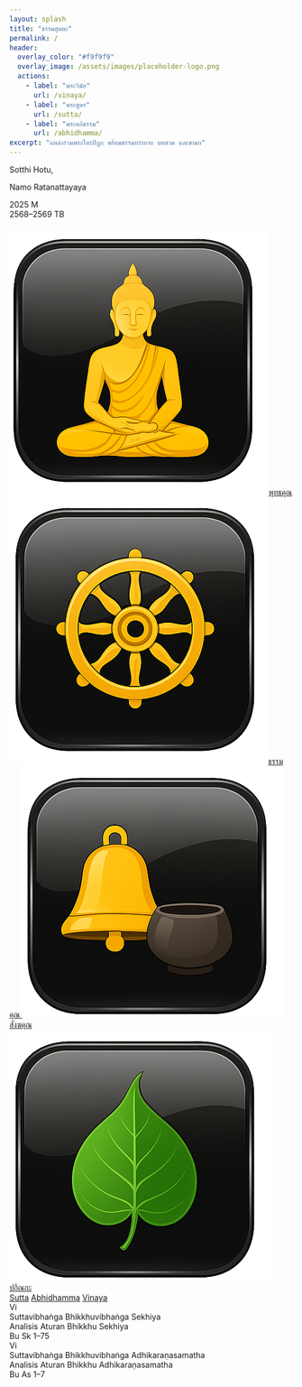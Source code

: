 ```yaml
---
layout: splash
title: "ธรรมสุตตะ"
permalink: /
header:
  overlay_color: "#f9f9f9"
  overlay_image: /assets/images/placeholder-logo.png
  actions:
    - label: "พระวินัย"
      url: /vinaya/
    - label: "พระสูตร"
      url: /sutta/
    - label: "พระอภิธรรม"
      url: /abhidhamma/
excerpt: "แหล่งรวมพระไตรปิฎก พร้อมธรรมบรรยาย บทสวด และชาดก"
---
```


<!-- ส่วนหัว -->
<div class="app-header">
  <div class="app-header-text">
    <p class="greeting">Sotthi Hotu,</p>
    <p class="greeting">Namo Ratanattayaya</p>
    <p class="year">2025 M<br>2568–2569 TB</p>
  </div>
  <div class="icon-nav">
    <a href="/buddha-khun/" class="icon-item">
      <img src="/assets/images/buddha-icon.png" alt="พุทธคุณ"><span>พุทธคุณ</span>
    </a>
    <a href="/dhamma-khun/" class="icon-item">
      <img src="/assets/images/dhammacakka-icon.png" alt="ธรรมคุณ"><span>ธรรมคุณ</span>
    </a>
    <a href="/sangaha-khun/" class="icon-item">
      <img src="/assets/images/bell-icon.png" alt="สังฆคุณ"><span>สังฆคุณ</span>
    </a>
    <a href="/pakinnaka/" class="icon-item">
      <img src="/assets/images/bodhi-icon.png" alt="ปกิณกะ"><span>ปกิณกะ</span>
    </a>
  </div>
</div>

<!-- เมนูแท็บ -->
<div class="tab-bar">
  <a href="/sutta/" class="tab active">Sutta</a>
  <a href="/abhidhamma/" class="tab">Abhidhamma</a>
  <a href="/vinaya/" class="tab">Vinaya</a>
</div>

<!-- รายการเนื้อหา -->
<div class="card-list">
  <div class="card">
    <div class="card-icon">Vi</div>
    <div class="card-content">
      <div class="card-title">Suttavibhaṅga Bhikkhuvibhaṅga Sekhiya</div>
      <div class="card-subtitle">Analisis Aturan Bhikkhu Sekhiya</div>
    </div>
    <div class="card-ref">Bu Sk 1–75</div>
  </div>
  <div class="card">
    <div class="card-icon">Vi</div>
    <div class="card-content">
      <div class="card-title">Suttavibhaṅga Bhikkhuvibhaṅga Adhikaraṇasamatha</div>
      <div class="card-subtitle">Analisis Aturan Bhikkhu Adhikaraṇasamatha</div>
    </div>
    <div class="card-ref">Bu As 1–7</div>
  </div>
</div>

